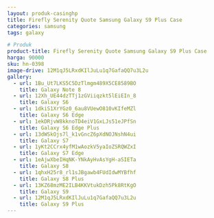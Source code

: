 ```yaml
---
layout: produk-casinghp
title: Firefly Serenity Quote Samsung Galaxy S9 Plus Case
categories: samsung
tags: galaxy

# Produk
product-title: Firefly Serenity Quote Samsung Galaxy S9 Plus Case
harga: 90000
sku: hn-0398
image-drive: 12M1qJ5LRxdKIlJuLu1q7GafaQQ7u3L2u
gallery:
  - url: 1Bu_Ut7LKS5C5DzTlmgm489X5CE8589BO
    title: Galaxy Note 8
  - url: 12Xh_UE44dzTTj1zGViiqzkt5lEiEIn_8
    title: Galaxy S6
  - url: 1dkiS1XrYGz0_6au8VUewO810vKIfeMZl
    title: Galaxy S6 Edge
  - url: 1ekDRjvW8kknoTD4eiV1GxLJs51eJPfSn
    title: Galaxy S6 Edge Plus
  - url: 13dWSkOjs7l_k1vGncZ6pXdNOJNshN4ui
    title: Galaxy S7
  - url: 1yKt2CCrx4yfM1wAozkV5yaIoZSRQWZxI
    title: Galaxy S7 Edge
  - url: 1eAjwXbeIHqNK-YNkAyHvAsYgH-aSIETa
    title: Galaxy S8
  - url: 1qhxH25r8_rl1sJBgawb4FUdIdwMYBfhf
    title: Galaxy S8 Plus
  - url: 13KZ68mzME2ILB4KKVtukDzh5Pk8RtKgO
    title: Galaxy S9
  - url: 12M1qJ5LRxdKIlJuLu1q7GafaQQ7u3L2u
    title: Galaxy S9 Plus
---
```

